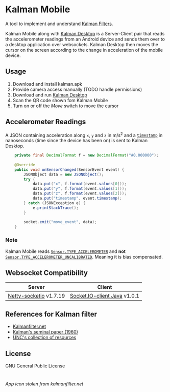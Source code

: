 # Kalman Mobile

A tool to implement and understand [Kalman Filters](https://en.wikipedia.org/wiki/Kalman_filter).

Kalman Mobile along with [Kalman Desktop](https://github.com/imaginelenses/kalmanDesk) is a Server-Client pair that reads the accelerometer readings from an Android device and sends them over to a desktop application over websockets.
Kalman Desktop then moves the cursor on the screen according to the change in acceleration of the mobile device.

## Usage
1. Download and install kalman.apk
2. Provide camera access manually (TODO handle permissions)
3. Download and run [Kalman Desktop](https://github.com/imaginelenses/kalmanDesk)
4. Scan the QR code shown fom Kalman Mobile
5. Turn on or off the _Move_ switch to move the cursor

## Accelerometer Readings
A JSON containing acceleration along `x`, `y` and `z` in m/s<sup>2</sup> and a [`timestamp`](https://developer.android.com/reference/android/hardware/SensorEvent#timestamp) in nanoseconds (time since the device has been on) is sent to Kalman Desktop.
```java
    private final DecimalFormat f = new DecimalFormat("#0.000000");
    
    @Override
    public void onSensorChanged(SensorEvent event) {
        JSONObject data = new JSONObject();
        try {
            data.put("x", f.format(event.values[0]));
            data.put("y", f.format(event.values[1]));
            data.put("z", f.format(event.values[2]));
            data.put("timestamp", event.timestamp);
        } catch (JSONException e) {
            e.printStackTrace();
        }
        
        socket.emit("move_event", data);
    }
```

### Note
Kalman Mobile reads [`Sensor.TYPE_ACCELEROMETER`](https://developer.android.com/reference/android/hardware/SensorEvent#sensor.type_accelerometer:) and **not** [`Sensor.TYPE_ACCELEROMETER_UNCALIBRATED`](https://developer.android.com/reference/android/hardware/SensorEvent#sensor.type_accelerometer_uncalibrated:). Meaning it is bias compensated. 


## Websocket Compatibility
| Server  | Client |
| ------- | ------ |
| [Netty-socketio](https://github.com/mrniko/netty-socketio) v1.7.19  | [Socket.IO-client Java](https://github.com/socketio/socket.io-client-java) v1.0.1 |

## References for Kalman filter
* [Kalmanfilter.net](https://www.kalmanfilter.net/)
* [Kalman's seminal paper (1960)](http://www.cs.unc.edu/~welch/kalman/media/pdf/Kalman1960.pdf)
* [UNC's collection of resources](https://www.cs.unc.edu/~welch/kalman/index.html)

## License
GNU General Public License

#
_App icon stolen from kalmanfilter.net_
